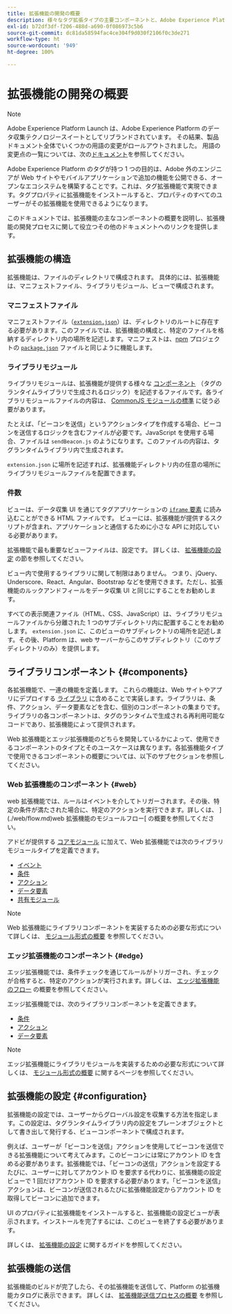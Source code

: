 ```yaml
---
title: 拡張機能の開発の概要
description: 様々なタグ拡張タイプの主要コンポーネントと、Adobe Experience Platform での拡張開発プロセスについて説明します。
exl-id: b72df3df-f206-488d-a690-0f086973c5b6
source-git-commit: dc81da58594fac4ce304f9d030f2106f0c3de271
workflow-type: ht
source-wordcount: '949'
ht-degree: 100%

---
```


# 拡張機能の開発の概要

>[!NOTE]
>
>Adobe Experience Platform Launch は、Adobe Experience Platform のデータ収集テクノロジースイートとしてリブランドされています。 その結果、製品ドキュメント全体でいくつかの用語の変更がロールアウトされました。 用語の変更点の一覧については、次の[ドキュメント](../term-updates.md)を参照してください。

Adobe Experience Platform のタグが持つ 1 つの目的は、Adobe 外のエンジニアが Web サイトやモバイルアプリケーションで追加の機能を公開できる、オープンなエコシステムを構築することです。これは、タグ拡張機能で実現できます。タグプロパティに拡張機能をインストールすると、プロパティのすべてのユーザーがその拡張機能を使用できるようになります。

このドキュメントでは、拡張機能の主なコンポーネントの概要を説明し、拡張機能の開発プロセスに関して役立つその他のドキュメントへのリンクを提供します。

## 拡張機能の構造

拡張機能は、ファイルのディレクトリで構成されます。 具体的には、拡張機能は、マニフェストファイル、ライブラリモジュール、ビューで構成されます。

### マニフェストファイル

マニフェストファイル（[`extension.json`](./manifest.md)）は、ディレクトリのルートに存在する必要があります。このファイルでは、拡張機能の構成と、特定のファイルを格納するディレクトリ内の場所を記述します。マニフェストは、[npm](https://www.npmjs.com/) プロジェクトの [`package.json`](https://docs.npmjs.com/files/package.json) ファイルと同じように機能します。

### ライブラリモジュール

ライブラリモジュールは、拡張機能が提供する様々な [コンポーネント](#components) （タグのランタイムライブラリで生成されるロジック）を記述するファイルです。各ライブラリモジュールファイルの内容は、 [CommonJS モジュールの標準](https://nodejs.org/api/modules.html#modules-commonjs-modules) に従う必要があります。

たとえば、「ビーコンを送信」というアクションタイプを作成する場合、ビーコンを送信するロジックを含むファイルが必要です。JavaScript を使用する場合、ファイルは `sendBeacon.js` のようになります。このファイルの内容は、タグランタイムライブラリ内で生成されます。

`extension.json` に場所を記述すれば、拡張機能ディレクトリ内の任意の場所にライブラリモジュールファイルを配置できます。

### 件数

ビューは、データ収集 UI を通じてタグアプリケーションの [`iframe` 要素](https://developer.mozilla.org/ja-JP/docs/Web/HTML/Element/iframe) に読み込むことができる HTML ファイルです。 ビューには、拡張機能が提供するスクリプトが含まれ、アプリケーションと通信するために小さな API に対応している必要があります。

拡張機能で最も重要なビューファイルは、設定です。 詳しくは、 [拡張機能の設定](#configuration) の節を参照してください。

ビュー内で使用するライブラリに関して制限はありません。 つまり、jQuery、Underscore、React、Angular、Bootstrap などを使用できます。ただし、拡張機能のルックアンドフィールをデータ収集 UI と同じにすることをお勧めします。

すべての表示関連ファイル（HTML、CSS、JavaScript）は、ライブラリモジュールファイルから分離された 1 つのサブディレクトリ内に配置することをお勧めします。 `extension.json` に、このビューのサブディレクトリの場所を記述します。その後、Platform は、web サーバーからこのサブディレクトリ（このサブディレクトリのみ）を提供します。

## ライブラリコンポーネント {#components}

各拡張機能で、一連の機能を定義します。 これらの機能は、Web サイトやアプリにデプロイする [ライブラリ](../ui/publishing/libraries.md) に含めることで実装します。ライブラリは、条件、アクション、データ要素などを含む、個別のコンポーネントの集まりです。ライブラリの各コンポーネントは、タグのランタイムで生成される再利用可能なコードであり、拡張機能によって提供されます。

Web 拡張機能とエッジ拡張機能のどちらを開発しているかによって、使用できるコンポーネントのタイプとそのユースケースは異なります。各拡張機能タイプで使用できるコンポーネントの概要については、以下のサブセクションを参照してください。

### Web 拡張機能のコンポーネント {#web}

web 拡張機能では、ルールはイベントを介してトリガーされます。その後、特定の条件が満たされた場合に、特定のアクションを実行できます。詳しくは、 ](./web/flow.md)web 拡張機能のモジュールフロー[ の概要を参照してください。

アドビが提供する [コアモジュール](./web/core.md) に加えて、Web 拡張機能では次のライブラリモジュールタイプを定義できます。

* [イベント](./web/event-types.md)
* [条件](./web/condition-types.md)
* [アクション](./web/action-types.md)
* [データ要素](./web/data-element-types.md)
* [共有モジュール](./web/shared.md)

>[!NOTE]
>
>Web 拡張機能にライブラリコンポーネントを実装するための必要な形式について詳しくは、 [モジュール形式の概要](./web/format.md) を参照してください。

### エッジ拡張機能のコンポーネント {#edge}

エッジ拡張機能では、条件チェックを通じてルールがトリガーされ、チェックが合格すると、特定のアクションが実行されます。詳しくは、 [エッジ拡張機能のフロー](./edge/flow.md) の概要を参照してください。

エッジ拡張機能では、次のライブラリコンポーネントを定義できます。

* [条件](./edge/condition-types.md)
* [アクション](./edge/action-types.md)
* [データ要素](./edge/data-element-types.md)

>[!NOTE]
>
>エッジ拡張機能にライブラリモジュールを実装するための必要な形式について詳しくは、 [モジュール形式の概要](./edge/format.md) に関するページを参照してください。

## 拡張機能の設定 {#configuration}

拡張機能の設定では、ユーザーからグローバル設定を収集する方法を指定します。この設定は、タグランタイムライブラリ内の設定をプレーンオブジェクトとして書き出して発行する、ビューコンポーネントで構成されます。

例えば、ユーザーが「ビーコンを送信」アクションを使用してビーコンを送信できる拡張機能について考えてみます。このビーコンには常にアカウント ID を含める必要があります。拡張機能では、「ビーコンの送信」アクションを設定するたびに、ユーザーに対してアカウント ID を要求する代わりに、拡張機能の設定ビューで 1 回だけアカウント ID を要求する必要があります。「ビーコンを送信」アクションは、ビーコンが送信されるたびに拡張機能設定からアカウント ID を取得してビーコンに追加できます。

UI のプロパティに拡張機能をインストールすると、拡張機能の設定ビューが表示されます。インストールを完了するには、このビューを終了する必要があります。

詳しくは、 [拡張機能の設定](./configuration.md) に関するガイドを参照してください。

## 拡張機能の送信

拡張機能のビルドが完了したら、その拡張機能を送信して、Platform の拡張機能カタログに表示できます。 詳しくは、 [拡張機能送信プロセスの概要](./submit/overview.md) を参照してください。

